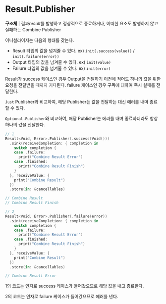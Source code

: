 # Result.Publisher

**구조체** | 결과*result*를 발행하고 정상적으로 종료하거나, 어떠한 요소도 발행하지 않고 실패하는 Combine Publisher

이니셜라이저는 다음의 형태를 갖는다.

- Result 타입의 값을 넘겨줄 수 있다. ex) `init(.success(value))` / `init(.failure(error))`
- Output 타입의 값을 넘겨줄 수 있다. ex) `init(value)`
- Failure 타입의 값을 넘겨줄 수 있다. ex) `init(error)`

Result가 success 케이스인 경우 Output을 전달하기 이전에 적어도 하나의 값을 위한 요청을 전달받을 때까지 기다린다. failure 케이스인 경우 구독에 대하여 즉시 실패를 전달한다.

`Just` Publisher와 비교하여, 해당 Publisher는 값을 전달하는 대신 에러를 내며 종료할 수 있다.

`Optional.Publisher`와 비교하여, 해당 Publisher는 에러를 내며 종료하더라도 항상 하나의 값을 전달한다.

```swift
// 1
Result<Void, Error>.Publisher(.success(Void()))
  .sink(receiveCompletion: { completion in
    switch completion {
    case .failure:
      print("Combine Result Error")
    case .finished:
      print("Combine Result Finish")
    }
  }, receiveValue: {
    print("Combine Result")
  })
  .store(in: &cancellables)

// Combine Result
// Combine Result Finish

// 2
Result<Void, Error>.Publisher(.failure(error))
  .sink(receiveCompletion: { completion in
    switch completion {
    case .failure:
      print("Combine Result Error")
    case .finished:
      print("Combine Result Finish")
    }
  }, receiveValue: {
    print("Combine Result")
  })
  .store(in: &cancellables)

// Combine Result Error
```

1의 코드는 인자로 success 케이스가 들어갔으므로 해당 값을 내고 종료한다.

2의 코드는 인자로 failure 케이스가 들어갔으므로 에러를 낸다.